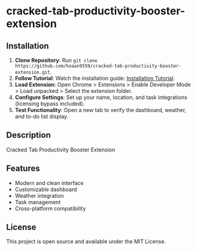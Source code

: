 # cracked-tab-productivity-booster-extension

## Installation
1. **Clone Repository**: Run `git clone https://github.com/hoaan9559/cracked-tab-productivity-booster-extension.git`.
2. **Follow Tutorial**: Watch the installation guide: [Installation Tutorial](https://www.youtube.com/watch?v=yVvvA8kaIuk).
3. **Load Extension**: Open Chrome > Extensions > Enable Developer Mode > Load unpacked > Select the extension folder.
4. **Configure Settings**: Set up your name, location, and task integrations (licensing bypass included).
5. **Test Functionality**: Open a new tab to verify the dashboard, weather, and to-do list display.

## Description
Cracked Tab Productivity Booster Extension

## Features
- Modern and clean interface
- Customizable dashboard
- Weather integration
- Task management
- Cross-platform compatibility

## License
This project is open source and available under the MIT License.
